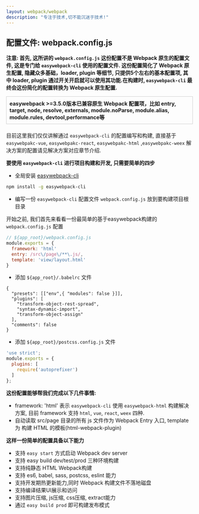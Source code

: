 ```yaml
---
layout: webpack/webpack
description: "专注于技术,切不能沉迷于技术!"
---
```



## 配置文件: webpack.config.js

**注意: 首先, 这所讲的 `webpack.config.js` 这份配置不是 Webpack 原生的配置文件, 这是专门给 `easywebpack-cli` 使用的配置文件.
这份配置简化了 Webpack 原生配置, 隐藏众多基础，loader, plugin 等细节, 只提供5个左右的基本配置项, 其中 loader, plugin 通过开关开启就可以使用其功能.在构建时, `easywebpack-cli` 最终会这份简化的配置转换为 Webpack 原生配置.**

<div style="border: 1px solid #cecece; font-weight:bold; margin-bottom:20px;padding: 8px 8px">
easywebpack >=3.5.0版本已兼容原生 Webpack 配置项，比如 entry, target, node, resolve, externals, module.noParse, module.alias, module.rules, devtool,performance等
</div>

目前这里我们仅仅讲解通过 `easywebpack-cli` 的配置编写和构建, 直接基于 `easywebpakc-vue`, `easywebpakc-react`, `easywebpakc-html` ,`easywebpakc-weex` 
解决方案的配置请见解决方案对应章节介绍. 


**要使用 `easywebpack-cli` 进行项目构建和开发, 只需要简单的四步**

 
- 全局安装 [easywebpack-cli](https://github.com/hubcarl/easywebpack-cli)

```bash
npm install -g easywebpack-cli
```

- 编写一份 `easywebpack-cli` 配置文件 `webpack.config.js` 放到要构建项目根目录


开始之前, 我们首先来看看一份最简单的基于easywebpack构建的 `webpack.config.js` 配置


```js
// ${app_root}/webpack.config.js
module.exports = {
  framework: 'html'
  entry: /src\/page\/**\.js/,
  template: 'view/layout.html'  
}
```

- 添加 `${app_root}/.babelrc` 文件

```
{
  "presets": [["env",{ "modules": false }]],
  "plugins": [
    "transform-object-rest-spread",
    "syntax-dynamic-import",
    "transform-object-assign"
  ],
  "comments": false
}
```

- 添加 `${app_root}/postcss.config.js` 文件

```js
'use strict';
module.exports = {
  plugins: [
    require('autoprefixer')
  ]
};
```

**这份配置能够帮我们完成以下几件事情:**

- framework: 'html' 表示 `easywebpack-cli` 使用 `easywebpack-html` 构建解决方案, 目前 framework 支持 `html`, `vue`, `react`, `weex` 四种.
- 自动读取 src/page 目录的所有 js 文件作为 Webpack Entry 入口, template 为 构建 HTML 的模板(html-webpack-plugin)

**这样一份简单的配置具备以下能力**

- 支持 `easy start` 方式启动 Webpack dev server
- 支持 easy build dev/test/prod 三种环境构建
- 支持纯静态 HTML Webpack构建
- 支持 es6, babel, sass, postcss, eslint 能力
- 支持开发期热更新能力,同时 Webpack 构建文件不落地磁盘
- 支持编译结果UI展示和访问
- 支持图片压缩, js压缩, css压缩, extract能力
- 通过 `easy build prod` 即可构建发布模式